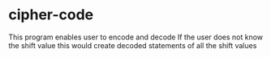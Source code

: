 # cipher-code
This program enables user to encode and decode 
If the user does not know the shift value this would create decoded statements of all the shift values
